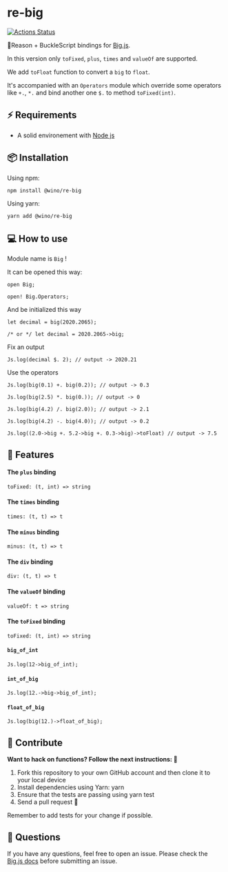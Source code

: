 # re-big

[![Actions Status](https://github.com/winoteam/re-big/workflows/re-big-test-suite/badge.svg)](https://github.com/winoteam/re-big/actions)

🎡Reason + BuckleScript bindings for [Big.js](https://github.com/MikeMcl/big.js/).

In this version only `toFixed`, `plus`, `times` and `valueOf` are supported.

We add `toFloat` function to convert a `big` to `float`.

It's accompanied with an `Operators` module which override some operators like `+.`, `*.` and bind another one `$.` to method `toFixed(int)`.

## ⚡️ Requirements

- A solid environement with [Node js](https://nodejs.org/en/)

## 📦 Installation

Using npm:

```bash
npm install @wino/re-big
```

Using yarn:

```bash
yarn add @wino/re-big
```

## 💻 How to use

Module name is `Big` !

It can be opened this way:

```reason
open Big;

open! Big.Operators;
```

And be initialized this way

```reason
let decimal = big(2020.2065);

/* or */ let decimal = 2020.2065->big;
```

Fix an output

```reason
Js.log(decimal $. 2); // output -> 2020.21
```

Use the operators

```reason
Js.log(big(0.1) +. big(0.2)); // output -> 0.3

Js.log(big(2.5) *. big(0.)); // output -> 0

Js.log(big(4.2) /. big(2.0)); // output -> 2.1

Js.log(big(4.2) -. big(4.0)); // output -> 0.2

Js.log((2.0->big +. 5.2->big +. 0.3->big)->toFloat) // output -> 7.5
```

## 🌈 Features

#### The `plus` binding

```reason
toFixed: (t, int) => string
```

#### The `times` binding

```reason
times: (t, t) => t
```

#### The `minus` binding

```reason
minus: (t, t) => t
```

#### The `div` binding

```reason
div: (t, t) => t
```

#### The `valueOf` binding

```reason
valueOf: t => string
```

#### The `toFixed` binding

```reason
toFixed: (t, int) => string
```

#### `big_of_int`

```reason
Js.log(12->big_of_int);
```

#### `int_of_big`

```reason
Js.log(12.->big->big_of_int);
```

#### `float_of_big`

```reason
Js.log(big(12.)->float_of_big);
```

## 🕺 Contribute

**Want to hack on functions? Follow the next instructions: 🚀**

1. Fork this repository to your own GitHub account and then clone it to your local device
2. Install dependencies using Yarn: yarn
3. Ensure that the tests are passing using yarn test
4. Send a pull request 🙌

Remember to add tests for your change if possible.

## 👋 Questions

If you have any questions, feel free to open an issue. Please check the [Big.js docs](https://github.com/MikeMcl/big.js/) before submitting an issue.
